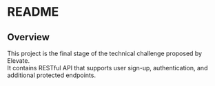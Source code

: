 # README

## Overview

This project is the final stage of the technical challenge proposed by Elevate.  
It contains RESTful API that supports user sign-up, authentication, and additional protected endpoints.  


